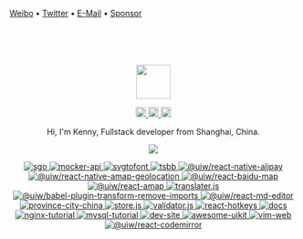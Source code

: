 [Weibo](http://weibo.com/pc175) • [Twitter](https://twitter.com/jaywcjlove) • [E-Mail](mailto:wowohoo@qq.com) • [Sponsor](https://wangchujiang.com/sponsor.html)

<div align="center">
  <br>
  <br>
  <br>
  <br>
  <a href="https://wangchujiang.com/">
    <img width="60" height="60" src="https://avatars0.githubusercontent.com/u/1680273?s=460&u=4471b74deb9973096418a93960c664c5ea3bd159&v=4" />
  </a>
  <br>
  <p>
    <a href="http://weibo.com/pc175">
      <img width="18" height="18" src="https://raw.githubusercontent.com/jaywcjlove/jaywcjlove/master/imgs/weibo.svg?sanitize=true" />
    </a>
    <a href="https://twitter.com/jaywcjlove">
      <img width="18" height="18" src="https://raw.githubusercontent.com/jaywcjlove/jaywcjlove/master/imgs/twitter.svg?sanitize=true" />
    </a>
    <a href="mailto:wowohoo@qq.com">
      <img width="18" height="18" src="https://raw.githubusercontent.com/jaywcjlove/jaywcjlove/master/imgs/mail.svg?sanitize=true" />
    </a>
  </p>
  <p>Hi, I'm Kenny, Fullstack developer from Shanghai, China.</p>
  <p>
    <a href="https://wangchujiang.com/">
      <img src="https://github-readme-stats.vercel.app/api?username=jaywcjlove&show_icons=true&icon_color=805AD5&text_color=718096&bg_color=ffffff&hide_title=true&hide_border=true&hide=contribs,issues" />
    </a>
  </p>
  <a href="https://github.com/jaywcjlove/sgo">
    <img alt="sgo" src="https://github-readme-stats.vercel.app/api/pin/?username=jaywcjlove&repo=sgo" />
  </a>
  <a href="https://github.com/jaywcjlove/mocker-api">
    <img alt="mocker-api" src="https://github-readme-stats.vercel.app/api/pin/?username=jaywcjlove&repo=mocker-api" />
  </a>
  <a href="https://github.com/jaywcjlove/svgtofont">
    <img alt="svgtofont" src="https://github-readme-stats.vercel.app/api/pin/?username=jaywcjlove&repo=svgtofont" />
  </a>
  <a href="https://github.com/jaywcjlove/tsbb">
    <img alt="tsbb" src="https://github-readme-stats.vercel.app/api/pin/?username=jaywcjlove&repo=tsbb" />
  </a>
  <a href="https://github.com/uiwjs/react-native-alipay">
    <img alt="@uiw/react-native-alipay" src="https://github-readme-stats.vercel.app/api/pin/?username=uiwjs&repo=react-native-alipay&show_owner=true" />
  </a>
  <a href="https://github.com/uiwjs/react-native-amap-geolocation">
    <img alt="@uiw/react-native-amap-geolocation" src="https://github-readme-stats.vercel.app/api/pin/?username=uiwjs&repo=react-native-amap-geolocation&show_owner=true" />
  </a>
  <a href="https://github.com/uiwjs/react-baidu-map">
    <img alt="@uiw/react-baidu-map" src="https://github-readme-stats.vercel.app/api/pin/?username=uiwjs&repo=react-baidu-map&show_owner=true" />
  </a>
  <a href="https://github.com/uiwjs/react-amap">
    <img alt="@uiw/react-amap" src="https://github-readme-stats.vercel.app/api/pin/?username=uiwjs&repo=react-amap&show_owner=true" />
  </a>
  <a href="https://github.com/jaywcjlove/translater.js">
    <img alt="translater.js" src="https://github-readme-stats.vercel.app/api/pin/?username=jaywcjlove&repo=translater.js" />
  </a>
  <a href="https://github.com/uiwjs/babel-plugin-transform-remove-imports">
    <img alt="@uiw/babel-plugin-transform-remove-imports" src="https://github-readme-stats.vercel.app/api/pin/?username=uiwjs&repo=babel-plugin-transform-remove-imports&show_owner=true" />
  </a>
  <a href="https://github.com/uiwjs/react-md-editor">
    <img alt="@uiw/react-md-editor" src="https://github-readme-stats.vercel.app/api/pin/?username=uiwjs&repo=react-md-editor&show_owner=true" />
  </a>
  <a href="https://github.com/uiwjs/province-city-china">
    <img alt="province-city-china" src="https://github-readme-stats.vercel.app/api/pin/?username=uiwjs&repo=province-city-china&show_owner=true" />
  </a>
  <a href="https://github.com/jaywcjlove/store.js">
    <img alt="store.js" src="https://github-readme-stats.vercel.app/api/pin/?username=jaywcjlove&repo=store.js" />
  </a>
  <a href="https://github.com/jaywcjlove/validator.js">
    <img alt="validator.js" src="https://github-readme-stats.vercel.app/api/pin/?username=jaywcjlove&repo=validator.js" />
  </a>
  <a href="https://github.com/jaywcjlove/react-hotkeys">
    <img alt="react-hotkeys" src="https://github-readme-stats.vercel.app/api/pin/?username=jaywcjlove&repo=react-hotkeys" />
  </a>
  <a href="https://github.com/jaywcjlove/docs">
    <img alt="docs" src="https://github-readme-stats.vercel.app/api/pin/?username=jaywcjlove&repo=docs" />
  </a>
  <a href="https://github.com/jaywcjlove/nginx-tutorial">
    <img alt="nginx-tutorial" src="https://github-readme-stats.vercel.app/api/pin/?username=jaywcjlove&repo=nginx-tutorial" />
  </a>
  <a href="https://github.com/jaywcjlove/mysql-tutorial">
    <img alt="mysql-tutorial" src="https://github-readme-stats.vercel.app/api/pin/?username=jaywcjlove&repo=mysql-tutorial" />
  </a>
  <a href="https://github.com/jaywcjlove/dev-site">
    <img alt="dev-site" src="https://github-readme-stats.vercel.app/api/pin/?username=jaywcjlove&repo=dev-site" />
  </a>
  <a href="https://github.com/jaywcjlove/awesome-uikit">
    <img alt="awesome-uikit" src="https://github-readme-stats.vercel.app/api/pin/?username=jaywcjlove&repo=awesome-uikit" />
  </a>
  <a href="https://github.com/jaywcjlove/vim-web">
    <img alt="vim-web" src="https://github-readme-stats.vercel.app/api/pin/?username=jaywcjlove&repo=vim-web" />
  </a>
  <a href="https://github.com/uiwjs/react-codemirror">
    <img alt="@uiw/react-codemirror" src="https://github-readme-stats.vercel.app/api/pin/?username=uiwjs&repo=react-codemirror&show_owner=true" />
  </a>
  <br>
  <br>
</div>
